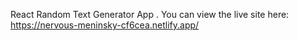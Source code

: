 React Random Text Generator App . You can view the live site here: https://nervous-meninsky-cf6cea.netlify.app/

